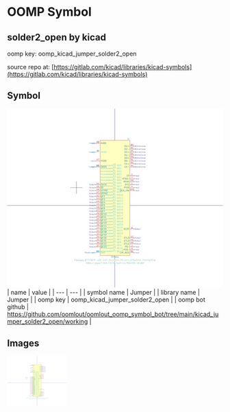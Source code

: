 # OOMP Symbol  
## solder2_open  by kicad  
  
oomp key: oomp_kicad_jumper_solder2_open  
  
source repo at: [https://gitlab.com/kicad/libraries/kicad-symbols](https://gitlab.com/kicad/libraries/kicad-symbols)  
## Symbol  
  
[![working.png](working_600.png)](working.png)  
| name | value | 
| --- | --- | 
| symbol name | Jumper | 
| library name | Jumper | 
| oomp key | oomp_kicad_jumper_solder2_open | 
| oomp bot github | https://github.com/oomlout/oomlout_oomp_symbol_bot/tree/main/kicad_jumper_solder2_open/working | 
## Images  
  
[![working.png](working_140.png)](working.png)  
